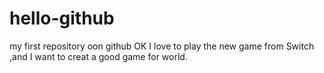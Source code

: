 # hello-github
my first repository oon github
OK I love to play the new game from Switch ,and I want to creat a good game for world.
